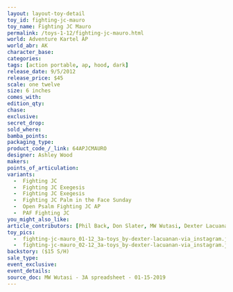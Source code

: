 ```yaml
---
layout: layout-toy-detail 
toy_id: fighting-jc-mauro
toy_name: Fighting JC Mauro
permalink: /toys-1-12/fighting-jc-mauro.html
world: Adventure Kartel AP
world_abr: AK
character_base: 
categories: 
tags: [action portable, ap, hood, dark] 
release_date: 9/5/2012
release_price: $45 
scale: one twelve
size: 6 inches
comes_with: 
edition_qty: 
chase: 
exclusive: 
secret_drop: 
sold_where: 
bamba_points: 
packaging_type: 
product_code_/_link: 64APJCMAURO
designer: Ashley Wood
makers: 
points_of_articulation: 
variants: 
  -  Fighting JC
  -  Fighting JC Exegesis
  -  Fighting JC Exegesis
  -  Fighting JC Palm in the Face Sunday
  -  Open Psalm Fighting JC AP
  -  PAF Fighting JC
you_might_also_like: 
article_contributors: [Phil Back, Don Slater, MW Wutasi, Dexter Lacuanan]
toy_pics: 
  -  fighting-jc-mauro_01-12_3a-toys_by-dexter-lacuanan-via_instagram.jpg
  -  fighting-jc-mauro_02-12_3a-toys_by-dexter-lacuanan-via_instagram.jpg
backstory: ($15 S/H)
sale_type: 
event_exclusive: 
event_details: 
source_doc: MW Wutasi - 3A spreadsheet - 01-15-2019
---
```

